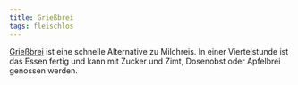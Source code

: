 ```yaml
---
title: Grießbrei
tags: fleischlos
---
```


[Grießbrei](http://grochtdreis.de/flocke/2007/01/03/griesbrei/) ist eine schnelle Alternative zu Milchreis. In einer Viertelstunde ist das Essen fertig und kann mit Zucker und Zimt, Dosenobst oder Apfelbrei genossen werden.